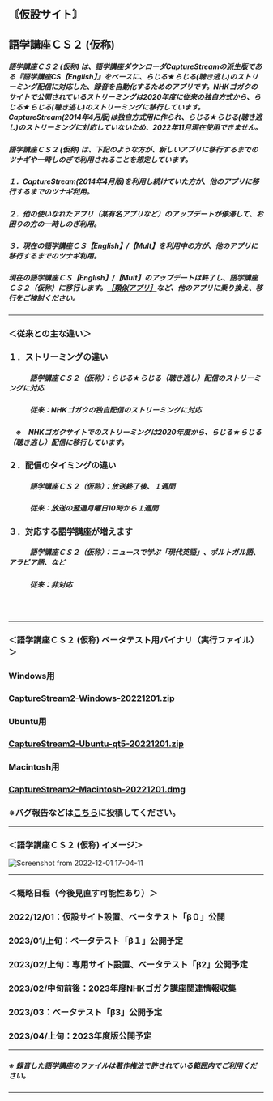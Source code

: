 ## 〘仮設サイト〙    
## 語学講座ＣＳ２ (仮称)      
##### 語学講座ＣＳ２ (仮称) は、語学講座ダウンローダCaptureStreamの派生版である『語学講座CS【English】』をベースに、らじる★らじる(聴き逃し)のストリーミング配信に対応した、録音を自動化するためのアプリです。NHKゴガクのサイトで公開されているストリーミングは2020年度に従来の独自方式から、らじる★らじる(聴き逃し)のストリーミングに移行しています。CaptureStream(2014年4月版)は独自方式用に作られ、らじる★らじる(聴き逃し)のストリーミングに対応していないため、2022年11月現在使用できません。
##### 語学講座ＣＳ２ (仮称) は、下記のような方が、新しいアプリに移行するまでのツナギや一時しのぎで利用されることを想定しています。             
##### １．CaptureStream(2014年4月版)を利用し続けていた方が、他のアプリに移行するまでのツナギ利用。
##### ２．他の使いなれたアプリ（某有名アプリなど）のアップデートが停滞して、お困りの方の一時しのぎ利用。
##### ３．現在の語学講座ＣＳ【English】/【Mult】を利用中の方が、他のアプリに移行するまでのツナギ利用。
##### 現在の語学講座ＣＳ【English】/【Mult】のアップデートは終了し、語学講座ＣＳ２（仮称）に移行します。[［類似アプリ］](https://github.com/CSReviser/CS-English/wiki/%E9%A1%9E%E4%BC%BC%E3%82%A2%E3%83%97%E3%83%AA)など、他のアプリに乗り換え、移行をご検討ください。   

***
### ＜従来との主な違い＞
### １．ストリーミングの違い
##### 　　　語学講座ＣＳ２（仮称）：らじる★らじる（聴き逃し）配信のストリーミングに対応
##### 　　　従来：NHKゴガクの独自配信のストリーミングに対応
##### 　※　NHKゴガクサイトでのストリーミングは2020年度から、らじる★らじる（聴き逃し）配信に移行しています。
### ２．配信のタイミングの違い
##### 　　　語学講座ＣＳ２（仮称）：放送終了後、１週間
##### 　　　従来：放送の翌週月曜日10時から１週間
### ３．対応する語学講座が増えます
##### 　　　語学講座ＣＳ２（仮称）：ニュースで学ぶ「現代英語」、ポルトガル語、アラビア語、など
##### 　　　従来：非対応
###    　　　　　　　        
***
### ＜語学講座ＣＳ２ (仮称) ベータテスト用バイナリ（実行ファイル）＞
### Windows用
### [CaptureStream2-Windows-20221201.zip](https://github.com/CSReviser/CS-English/releases/download/20221201/CaptureStream2-Windows-20221201.zip)
### Ubuntu用
### [CaptureStream2-Ubuntu-qt5-20221201.zip](https://github.com/CSReviser/CS-English/releases/download/20221201/CaptureStream2-Ubuntu-qt5-20221201.zip)
### Macintosh用
### [CaptureStream2-Macintosh-20221201.dmg](https://github.com/CSReviser/CS-English/releases/download/20221201/CaptureStream2-Macintosh-20221201.dmg)

### ※バグ報告などは[こちら](https://github.com/CSReviser/CS-English/discussions/18)に投稿してください。
***
### ＜語学講座ＣＳ２ (仮称) イメージ＞
![Screenshot from 2022-12-01 17-04-11](https://user-images.githubusercontent.com/46049273/204998600-0588a130-0c18-48c9-a07d-af87f2f15a4f.png)

***
### ＜概略日程（今後見直す可能性あり）＞
### 2022/12/01：仮設サイト設置、ベータテスト「β０」公開
### 2023/01/上旬：ベータテスト「β１」公開予定
### 2023/02/上旬：専用サイト設置、ベータテスト「β2」公開予定
### 2023/02/中旬前後：2023年度NHKゴガク講座関連情報収集
### 2023/03：ベータテスト「β3」公開予定
### 2023/04/上旬：2023年度版公開予定
***
##### ※ 録音した語学講座のファイルは著作権法で許されている範囲内でご利用ください。                     
*** 

